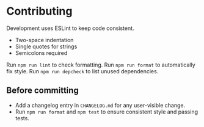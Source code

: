# Contributing

Development uses ESLint to keep code consistent.

- Two-space indentation
- Single quotes for strings
- Semicolons required

Run `npm run lint` to check formatting. Run `npm run format` to automatically fix style.
Run `npm run depcheck` to list unused dependencies.

## Before committing

- Add a changelog entry in `CHANGELOG.md` for any user-visible change.
- Run `npm run format` and `npm test` to ensure consistent style and passing tests.
